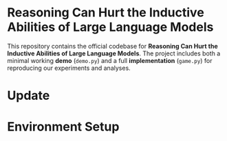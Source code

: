 # Reasoning Can Hurt the Inductive Abilities of Large Language Models

This repository contains the official codebase for **Reasoning Can Hurt the Inductive Abilities of Large Language Models**. The project includes both a minimal working **demo** (`demo.py`) and a full **implementation** (`game.py`) for reproducing our experiments and analyses.

# Update

# Environment Setup
